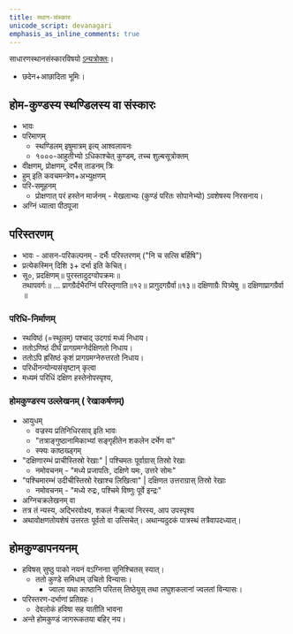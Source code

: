 ```yaml
---
title: स्थान-संस्कारः
unicode_script: devanagari
emphasis_as_inline_comments: true
---
```


साधारणस्थानसंस्कारविषयो [ऽन्यत्रोक्तः](../../../../angAni/sthalam/)।

- छदेन+आछादिता भूमिः।

## होम-कुण्डस्य स्थण्डिलस्य वा संस्कारः

- भावः
- परिमाणम्
  -  स्थण्डिलम् इषुमात्रम् इत्य् आश्वलायनः
  - १०००-आहुतीभ्यो ऽधिकाश्चेत् कुण्डम्, तच्च शुल्बसूत्रोक्तम्
- वीक्षणम्, प्रोक्षणम्, दर्भैस् ताडनम् त्रिः
- हुम् इति कवचमन्त्रेण+अभ्युक्षणम्
- परि-समूहनम्
  - प्रोक्षणात् परं हस्तेन मार्जनम् - मेखलाभ्यः (कुण्डं परितः सोपानेभ्यो) ऽवशेषस्य निरसनाय।
- अग्निं ध्यात्वा पीठपूजा

## परिस्तरणम्
- भावः - आसन-परिकल्पनम् - दर्भैः परिस्तरणम् ("नि च सत्सि बर्हिषि")
- प्रत्येकस्मिन् दिशि ३+ दर्भा इति केचित्।
- सू०, प्रदक्षिणम्॥ पुरस्तादुदग्वोपक्रमः॥   
तथापवर्गः॥ … प्रागग्रैर्दभैरग्निं परिस्तृणाति॥१२॥ प्रागुदगग्रैर्वा॥१३॥ दक्षिणाग्रैः पित्र्येषु ॥ दक्षिणाप्रागग्रैर्वा ॥


### परिधि-निर्माणम्

- स्थविष्ठं (=स्थूलम्) पश्चाद् उदगग्रं मध्यं निधाय।
- ततोऽणिष्ठं दीर्घं प्रागग्रमग्नेर्दक्षिणतो निधाय।
- ततोऽपि ह्रसिष्ठं कृशं प्रागग्रमग्नेरुत्तरतो निधाय।
- परिधीनन्योन्यसंसृष्टान् कृत्वा
- मध्यमं परिधिं दक्षिण हस्तेनोपस्पृश्य,

### होमकुण्डस्य उल्लेखनम् ( रेखाकर्षणम्)

- आयुधम्
  - वज्रस्य प्रतिनिधिरसाव् इति भावः
  - "तत्राङ्गुष्ठानामिकाभ्यां सङ्गृहीतेन शकलेन दर्भेण वा"
  - स्फ्यः काष्ठख्ड्गम्
- "दक्षिणारम्भं प्राचीस्तिस्रो रेखाः" | पश्चिमतः पूर्वाग्रास् तिस्रो रेखाः
  - नमोवचनम् - "मध्ये प्रजापतिः, दक्षिणे यमः, उत्तरे सोमः"
- "पश्चिमारम्भं उदीचीस्तिस्रो रेखाश्च लिखित्वा" | दक्षिणत उत्तराग्रास् तिस्रो रेखाः
  - नमोवचनम् - "मध्ये रुद्रः, पश्चिमे विष्णुः पूर्वे इन्द्रः"
- अग्निचक्रलेखनम् वा
- तत्र तं न्यस्य, अद्भिरवोक्ष्य, शकलं नैऋत्यां निरस्य, आप उपस्पृश्य
- अथावोक्षणतोयशेषं उत्तरतः पूर्वतो वा उत्सिचेत्। अथान्यदुदकं पात्रस्थं तत्रैवापदध्यात्।

## होमकुण्डापनयनम्
- हविषस् सुष्ठु पाको नयनं वऽग्निनाा सुनिश्चितस् स्यात्।
  - ततो कुण्डे समिधाम् उचितो विन्यासः।
    - ज्वाला यथा काष्ठानि परितस् तिष्ठेयुस् तथा लघुशकलानां ज्वलतां विन्यासः।
- परिस्तरण-दर्भाणां प्रतिग्रहः।
  - देवलोकं हविषा सह यातीति भावना
- अन्ते होमकुण्डं जागरूकतया बहिर् नय।
